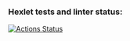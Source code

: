 ### Hexlet tests and linter status:
[![Actions Status](https://github.com/Lodo4ka/devops-for-programmers-project-76/actions/workflows/hexlet-check.yml/badge.svg)](https://github.com/Lodo4ka/devops-for-programmers-project-76/actions)